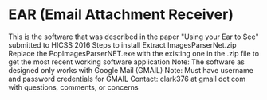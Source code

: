 # EAR (Email Attachment Receiver)
This is the software that was described in the paper "Using your Ear to See" submitted to HICSS 2016
Steps to install
Extract ImagesParserNet.zip
Replace the PopImagesParserNET.exe with the existing one in the .zip file to get the most recent working software application
Note: The software as designed only works with Google Mail (GMAIL)
Note: Must have username and password credentials for GMAIL
Contact: clark376 at gmail dot com with questions, comments, or concerns
